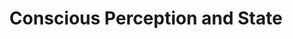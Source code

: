 ---
title: "Conscious Perception and State"
short_summary: "Consciousness, a perennial subject of fascination, has witnessed a surge in scientific exploration over recent decades."
summary: "<p>Consciousness, a perennial subject of fascination, has witnessed a surge in scientific exploration over recent decades. The primary objectives of the science of consciousness involve elucidating the neural mechanisms governing conscious states and devising methodologies for diagnosing and recovering impaired consciousness. SFIM actively contributes to this scientific realm through the utilization of cutting-edge computational and neuroimaging tools, including high-field fMRI, MEG, and pupillometry, to investigate two pivotal themes in the study of consciousness.</p>
<h2>1. Neural Mechanisms of Consciousness</h2>
<p>The central challenge in understanding consciousness lies in unraveling how neural processes give rise to subjective states of conscious experience. Additionally, there is an interest in discerning how diverse sources of content in conscious experiences (such as vision versus audition, or sight versus imagery) share common neural networks. Several projects within SFIM employ afterimages as a perceptual model to delve into these inquiries and explore the neural underpinnings of conscious experience.</p>
<h2>2. Predicting Conscious Content and State</h2>
<p>Conscious states exhibit spontaneous fluctuations influenced by neurophysiological dynamics. The ability to predict conscious states from physiological indicators holds broad significance for both experimental and clinical domains. Two specific projects in SFIM employ electrophysiology and real time pupillometry methods to forecast states of arousal/vigilance linked with conscious states (Samika, Sharif, and colleagues). Additionally, predicting the content of consciousness (i.e., the subjects of conscious perception) is crucial for accounting for variability in neural signals. Javier and colleagues are leading projects exploring how the content of conscious perception during resting-state fMRI can impact recorded activity on an individual subject basis.</p>"
status: active
---
